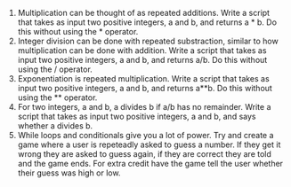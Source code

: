 
1. Multiplication can be thought of as repeated additions. Write a script that takes as input two positive integers, a and b, and returns a * b. Do this without using the * operator. 
2. Integer division can be done with repeated substraction, similar to how multiplication can be done with addition. Write a script that takes as input two positive integers, a and b, and returns a/b. Do this without using the / operator.
3. Exponentiation is repeated multiplication. Write a script that takes as input two positive integers, a and b, and returns a**b. Do this without using the ** operator.
4. For two integers, a and b, a divides b if a/b has no remainder. Write a script that takes as input two positive integers, a and b, and says whether a divides b.
5. While loops and conditionals give you a lot of power. Try and create a game where a user is repeteadly asked to guess a number. If they get it wrong they are asked to guess again, if they are correct they are told and the game ends. For extra credit have the game tell the user whether their guess was high or low.
    